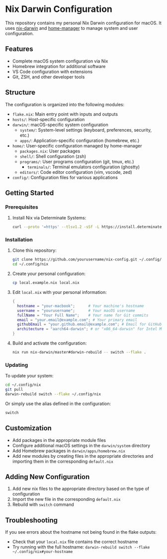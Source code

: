 # Nix Darwin Configuration

This repository contains my personal Nix Darwin configuration for macOS. It uses [nix-darwin](https://github.com/LnL7/nix-darwin) and [home-manager](https://github.com/nix-community/home-manager) to manage system and user configuration.

## Features

- Complete macOS system configuration via Nix
- Homebrew integration for additional software
- VS Code configuration with extensions
- Git, ZSH, and other developer tools

## Structure

The configuration is organized into the following modules:

- `flake.nix`: Main entry point with inputs and outputs
- `hosts/`: Host-specific configuration
- `darwin/`: macOS-specific system configuration
  - `system/`: System-level settings (keyboard, preferences, security, etc.)
  - `apps/`: Application-specific configuration (homebrew, etc.)
- `home/`: User-specific configuration managed by home-manager
  - `packages.nix`: User packages
  - `shell/`: Shell configuration (zsh)
  - `programs/`: User programs configuration (git, tmux, etc.)
    - `terminals/`: Terminal emulators configuration (ghostty)
  - `editors/`: Code editor configuration (vim, vscode, zed)
- `config/`: Configuration files for various applications

## Getting Started

### Prerequisites

1. Install Nix via Determinate Systems:
   ```bash
   curl --proto '=https' --tlsv1.2 -sSf -L https://install.determinate.systems/nix | sh -s -- install --determinate
   ```

### Installation

1. Clone this repository:
   ```bash
   git clone https://github.com/yourusername/nix-config.git ~/.config/nix
   cd ~/.config/nix
   ```

2. Create your personal configuration:
   ```bash
   cp local.example.nix local.nix
   ```

3. Edit `local.nix` with your personal information:
   ```nix
   {
     hostname = "your-macbook";      # Your machine's hostname
     username = "yourusername";      # Your macOS username
     fullName = "Your Full Name";    # Your name for Git commits
     email = "your.email@example.com"; # Your primary email
     githubEmail = "your.github.email@example.com"; # Email for GitHub
     architecture = "aarch64-darwin"; # or "x86_64-darwin" for Intel Macs
   }
   ```

4. Build and activate the configuration:
   ```bash
   nix run nix-darwin/master#darwin-rebuild -- switch --flake .
   ```

### Updating

To update your system:

```bash
cd ~/.config/nix
git pull
darwin-rebuild switch --flake ~/.config/nix
```

Or simply use the alias defined in the configuration:

```bash
switch
```

## Customization

- Add packages in the appropriate module files
- Configure additional macOS settings in the `darwin/system` directory
- Add Homebrew packages in `darwin/apps/homebrew.nix`
- Add new modules by creating files in the appropriate directories and importing them in the corresponding `default.nix`

## Adding New Configuration

1. Add new nix files to the appropriate directory based on the type of configuration
2. Import the new file in the corresponding `default.nix`
3. Rebuild with `switch` command

## Troubleshooting

If you see errors about the hostname not being found in the flake outputs:
- Check that your `local.nix` file contains the correct hostname
- Try running with the full hostname: `darwin-rebuild switch --flake ~/.config/nix#your-hostname`